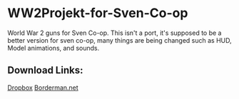 # WW2Projekt-for-Sven-Co-op
World War 2 guns for Sven Co-op.
This isn't a port, it's supposed to be a better version for sven co-op, many things are being changed such as HUD, Model animations, and sounds.

## Download Links:
[Dropbox](https://www.dropbox.com/s/v14e3rhjwtxv3yf/Sven-WW2_1-8.7z?dl=0)
[Borderman.net](http://boderman.net/svencoop/Sven-WW2_1-8.7z)
